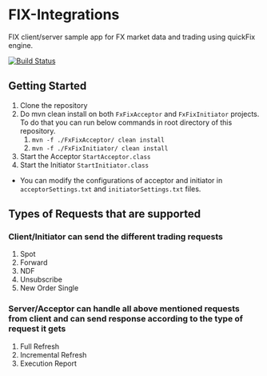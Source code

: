 # FIX-Integrations
FIX client/server sample app for FX market data and trading using quickFix engine.

[![Build Status](https://travis-ci.com/Pirimid/fix-integrations.svg?branch=master)](https://travis-ci.com/Pirimid/fix-integrations)

## Getting Started

1. Clone the repository
2. Do mvn clean install on both `FxFixAcceptor` and `FxFixInitiator` projects. To do that you can run below commands in root directory of this repository. 
   1. `mvn -f ./FxFixAcceptor/ clean install`
   2. `mvn -f ./FxFixInitiator/ clean install`
3. Start the Acceptor `StartAcceptor.class`
4. Start the Initiator `StartInitiator.class`

- You can modify the configurations of acceptor and initiator in `acceptorSettings.txt` and `initiatorSettings.txt` files.


## Types of Requests that are supported

### Client/Initiator can send the different trading requests
1. Spot
2. Forward
3. NDF
4. Unsubscribe
5. New Order Single

### Server/Acceptor can handle all above mentioned requests from client and can send response according to the type of request it gets
1. Full Refresh
2. Incremental Refresh
3. Execution Report
